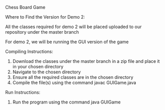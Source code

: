 Chess Board Game

Where to Find the Version for Demo 2:

All the classes required for demo 2 will be placed uploaded to our repository under the master branch

For demo 2, we will be running the GUI version of the game

Compiling Instructions:
1. Download the classes under the master branch in a zip file and place it in your chosen directory
2. Navigate to the chosen directory
3. Ensure all the required classes are in the chosen directory
4. Compile the file(s) using the command javac GUIGame.java

Run Instructions:
1. Run the program using the command java GUIGame 
